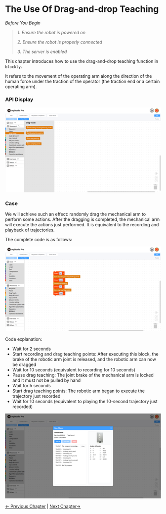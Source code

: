 # The Use Of Drag-and-drop Teaching

*Before You Begin*

> *1. Ensure the robot is powered on*
>
> *2. Ensure the robot is properly connected*
>
> *3. The server is enabled*
>
This chapter introduces how to use the drag-and-drop teaching function in `blockly`.

It refers to the movement of the operating arm along the direction of the human force under the traction of the operator (the traction end or a certain operating arm).

### API Display

<img src="../../../resources/3-FunctionsAndApplications/5.myBlockly/blockly/dragTeach1.png" />


### Case

We will achieve such an effect: randomly drag the mechanical arm to perform some actions. After the dragging is completed, the mechanical arm will execute the actions just performed. It is equivalent to the recording and playback of trajectories.

The complete code is as follows:

<img src="../../../resources/3-FunctionsAndApplications/5.myBlockly/blockly/dragTeach2.png" />

Code explanation:

- Wait for 2 seconds
- Start recording and drag teaching points: After executing this block, the brake of the robotic arm joint is released, and the robotic arm can now be dragged
- Wait for 10 seconds (equivalent to recording for 10 seconds)
- Pause drag teaching: The joint brake of the mechanical arm is locked and it must not be pulled by hand
- Wait for 5 seconds
- Start drag teaching points: The robotic arm began to execute the trajectory just recorded
- Wait for 10 seconds (equivalent to playing the 10-second trajectory just recorded)
  
<img src="../../../resources/3-FunctionsAndApplications/5.myBlockly/blockly/dragTeach3.png" />


[← Previous Chapter](./5.5.10-gripperUse.md) | [Next Chapter→](../5.6-quickmove/5.6.1-quickmovefirstuse.md)